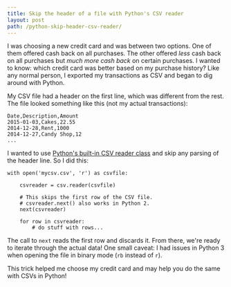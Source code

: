 ```yaml
---
title: Skip the header of a file with Python's CSV reader
layout: post
path: /python-skip-header-csv-reader/
---
```


I was choosing a new credit card and was between two options. One of them offered cash back on all purchases. The other offered _less_ cash back on all purchases but _much more cash back_ on certain purchases. I wanted to know: which credit card was better based on my purchase history? Like any normal person, I exported my transactions as CSV and began to dig around with Python.

My CSV file had a header on the first line, which was different from the rest. The file looked something like this (not my actual transactions):

```
Date,Description,Amount
2015-01-03,Cakes,22.55
2014-12-28,Rent,1000
2014-12-27,Candy Shop,12
...
```

I wanted to use [Python's built-in CSV reader class](https://docs.python.org/2/library/csv.html#csv.reader) and skip any parsing of the header line. So I did this:

```
with open('mycsv.csv', 'r') as csvfile:

    csvreader = csv.reader(csvfile)

    # This skips the first row of the CSV file.
    # csvreader.next() also works in Python 2.
    next(csvreader)

    for row in csvreader:
        # do stuff with rows...
```

The call to `next` reads the first row and discards it. From there, we're ready to iterate through the actual data! One small caveat: I had issues in Python 3 when opening the file in binary mode (`rb` instead of `r`).

This trick helped me choose my credit card and may help you do the same with CSVs in Python!
